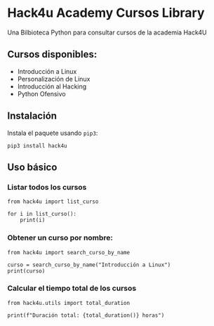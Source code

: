 # Hack4u Academy Cursos Library
 
Una Bilbioteca Python para consultar cursos de la academia Hack4U

## Cursos disponibles:

- Introducción a Linux
- Personalización de Linux
- Introducción al Hacking
- Python Ofensivo

## Instalación

Instala el paquete usando `pip3`:
```python3
pip3 install hack4u
```
## Uso básico

### Listar todos los cursos
```python3
from hack4u import list_curso

for i in list_curso():
    print(i)
```

### Obtener un curso por nombre:
```python3
from hack4u import search_curso_by_name

curso = search_curso_by_name("Introducción a Linux")
print(curso)
```

### Calcular el tiempo total de los cursos
```python3
from hack4u.utils import total_duration

print(f"Duración total: {total_duration()} horas")
```